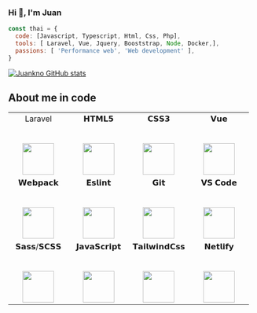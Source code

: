 ### Hi 👋, I'm Juan

```javascript
const thai = {
  code: [Javascript, Typescript, Html, Css, Php],
  tools: [ Laravel, Vue, Jquery, Booststrap, Node, Docker,],
  passions: [ 'Performance web', 'Web development' ],  
}
```

[![Juankno GitHub stats](https://github-readme-stats.vercel.app/api?username=juankno)](https://github.com/anuraghazra/github-readme-stats)


## About me in code

<table>
  <tbody>
    <tr valign="top">
        <td width="25%" align="center">
          <span>Laravel</span><br><br><br>
          <img height="64px" src="https://cdn.svgporn.com/logos/laravel.svg">
        </td>
        <td width="25%" align="center">
          <span>𝗛𝗧𝗠𝗟𝟱</span><br><br><br>
          <img height="64px" src="https://cdn.svgporn.com/logos/html-5.svg">
        </td>
        <td width="25%" align="center">
          <span>𝗖𝗦𝗦𝟯</span><br><br><br>
          <img height="64px" src="https://cdn.svgporn.com/logos/css-3.svg">
        </td>
        <td width="25%" align="center">
          <span>𝗩𝘂𝗲</span><br><br><br>
          <img height="64px" src="https://cdn.svgporn.com/logos/vue.svg">
        </td>
    </tr>
    <tr valign="top">
      <td width="25%" align="center">
        <span>𝗪𝗲𝗯𝗽𝗮𝗰𝗸</span><br><br><br>
        <img height="64px" src="https://cdn.svgporn.com/logos/webpack.svg">
      </td>
      <td width="25%" align="center">
        <span>𝗘𝘀𝗹𝗶𝗻𝘁</span><br><br><br>
        <img height="64px" src="https://cdn.svgporn.com/logos/eslint.svg">
      </td>
      <td width="25%" align="center">
        <span>𝗚𝗶𝘁</span><br><br><br>
        <img height="64px" src="https://cdn.svgporn.com/logos/git-icon.svg">
      </td>
      <td width="25%" align="center">
        <span>𝗩𝗦 𝗖𝗼𝗱𝗲</span><br><br><br>
        <img height="64px" src="https://cdn.svgporn.com/logos/visual-studio-code.svg">
      </td>
    </tr>
    <tr valign="top">      
        <td width="25%" align="center">
          <span>𝗦𝗮𝘀𝘀/𝗦𝗖𝗦𝗦</span><br><br><br>
          <img height="64px" src="https://cdn.svgporn.com/logos/sass.svg">
        </td>
         <td width="25%" align="center">
           <span>𝗝𝗮𝘃𝗮𝗦𝗰𝗿𝗶𝗽𝘁</span><br><br><br>
           <img height="64px" src="https://cdn.svgporn.com/logos/javascript.svg">
         </td>
        <td width="25%" align="center">
          <span>𝗧𝗮𝗶𝗹𝘄𝗶𝗻𝗱𝗖𝘀𝘀</span><br><br><br>
          <img height="64px" src="https://cdn.svgporn.com/logos/tailwindcss-icon.svg">
        </td>
        <td width="25%" align="center">
          <span>𝗡𝗲𝘁𝗹𝗶𝗳𝘆</span><br><br><br>
          <img height="64px" src="https://cdn.svgporn.com/logos/netlify.svg">
        </td>
    </tr>
  </tbody>
</table>
<!--
**JuanKno/juankno** is a ✨ _special_ ✨ repository because its `README.md` (this file) appears on your GitHub profile.

Here are some ideas to get you started:

- 🔭 I’m currently working on ...
- 🌱 I’m currently learning ...
- 👯 I’m looking to collaborate on ...
- 🤔 I’m looking for help with ...
- 💬 Ask me about ...
- 📫 How to reach me: ...
- 😄 Pronouns: ...
- ⚡ Fun fact: ...
-->
